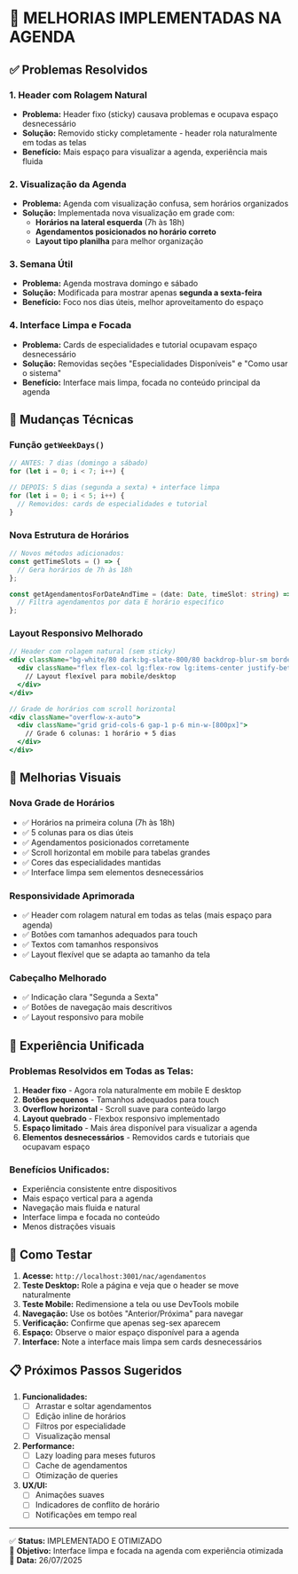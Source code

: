 # 🎯 MELHORIAS IMPLEMENTADAS NA AGENDA

## ✅ Problemas Resolvidos

### 1. **Header com Rolagem Natural** 
- **Problema:** Header fixo (sticky) causava problemas e ocupava espaço desnecessário
- **Solução:** Removido sticky completamente - header rola naturalmente em todas as telas
- **Benefício:** Mais espaço para visualizar a agenda, experiência mais fluida

### 2. **Visualização da Agenda**
- **Problema:** Agenda com visualização confusa, sem horários organizados
- **Solução:** Implementada nova visualização em grade com:
  - **Horários na lateral esquerda** (7h às 18h)
  - **Agendamentos posicionados no horário correto**
  - **Layout tipo planilha** para melhor organização

### 3. **Semana Útil**
- **Problema:** Agenda mostrava domingo e sábado
- **Solução:** Modificada para mostrar apenas **segunda a sexta-feira**
- **Benefício:** Foco nos dias úteis, melhor aproveitamento do espaço

### 4. **Interface Limpa e Focada**
- **Problema:** Cards de especialidades e tutorial ocupavam espaço desnecessário
- **Solução:** Removidas seções "Especialidades Disponíveis" e "Como usar o sistema"
- **Benefício:** Interface mais limpa, focada no conteúdo principal da agenda

## 🔄 Mudanças Técnicas

### **Função `getWeekDays()`**
```typescript
// ANTES: 7 dias (domingo a sábado)
for (let i = 0; i < 7; i++) {

// DEPOIS: 5 dias (segunda a sexta) + interface limpa
for (let i = 0; i < 5; i++) {
  // Removidos: cards de especialidades e tutorial
}
```

### **Nova Estrutura de Horários**
```typescript
// Novos métodos adicionados:
const getTimeSlots = () => {
  // Gera horários de 7h às 18h
};

const getAgendamentosForDateAndTime = (date: Date, timeSlot: string) => {
  // Filtra agendamentos por data E horário específico
};
```

### **Layout Responsivo Melhorado**
```jsx
// Header com rolagem natural (sem sticky)
<div className="bg-white/80 dark:bg-slate-800/80 backdrop-blur-sm border-b border-blue-100 dark:border-blue-800/50 shadow-lg">
  <div className="flex flex-col lg:flex-row lg:items-center justify-between mb-4 gap-4">
    // Layout flexível para mobile/desktop
  </div>
</div>

// Grade de horários com scroll horizontal
<div className="overflow-x-auto">
  <div className="grid grid-cols-6 gap-1 p-6 min-w-[800px]">
    // Grade 6 colunas: 1 horário + 5 dias
  </div>
</div>
```

## 🎨 Melhorias Visuais

### **Nova Grade de Horários**
- ✅ Horários na primeira coluna (7h às 18h)
- ✅ 5 colunas para os dias úteis
- ✅ Agendamentos posicionados corretamente
- ✅ Scroll horizontal em mobile para tabelas grandes
- ✅ Cores das especialidades mantidas
- ✅ Interface limpa sem elementos desnecessários

### **Responsividade Aprimorada**
- ✅ Header com rolagem natural em todas as telas (mais espaço para agenda)
- ✅ Botões com tamanhos adequados para touch
- ✅ Textos com tamanhos responsivos
- ✅ Layout flexível que se adapta ao tamanho da tela

### **Cabeçalho Melhorado**
- ✅ Indicação clara "Segunda a Sexta" 
- ✅ Botões de navegação mais descritivos
- ✅ Layout responsivo para mobile

## 📱 Experiência Unificada

### **Problemas Resolvidos em Todas as Telas:**
1. **Header fixo** - Agora rola naturalmente em mobile E desktop
2. **Botões pequenos** - Tamanhos adequados para touch
3. **Overflow horizontal** - Scroll suave para conteúdo largo
4. **Layout quebrado** - Flexbox responsivo implementado
5. **Espaço limitado** - Mais área disponível para visualizar a agenda
6. **Elementos desnecessários** - Removidos cards e tutoriais que ocupavam espaço

### **Benefícios Unificados:**
- Experiência consistente entre dispositivos
- Mais espaço vertical para a agenda
- Navegação mais fluida e natural
- Interface limpa e focada no conteúdo
- Menos distrações visuais

## 🚀 Como Testar

1. **Acesse:** `http://localhost:3001/nac/agendamentos`
2. **Teste Desktop:** Role a página e veja que o header se move naturalmente
3. **Teste Mobile:** Redimensione a tela ou use DevTools mobile
4. **Navegação:** Use os botões "Anterior/Próxima" para navegar
5. **Verificação:** Confirme que apenas seg-sex aparecem
6. **Espaço:** Observe o maior espaço disponível para a agenda
7. **Interface:** Note a interface mais limpa sem cards desnecessários

## 📋 Próximos Passos Sugeridos

1. **Funcionalidades:**
   - [ ] Arrastar e soltar agendamentos
   - [ ] Edição inline de horários
   - [ ] Filtros por especialidade
   - [ ] Visualização mensal

2. **Performance:**
   - [ ] Lazy loading para meses futuros
   - [ ] Cache de agendamentos
   - [ ] Otimização de queries

3. **UX/UI:**
   - [ ] Animações suaves
   - [ ] Indicadores de conflito de horário
   - [ ] Notificações em tempo real

---

✅ **Status:** IMPLEMENTADO E OTIMIZADO  
🎯 **Objetivo:** Interface limpa e focada na agenda com experiência otimizada  
📅 **Data:** 26/07/2025
